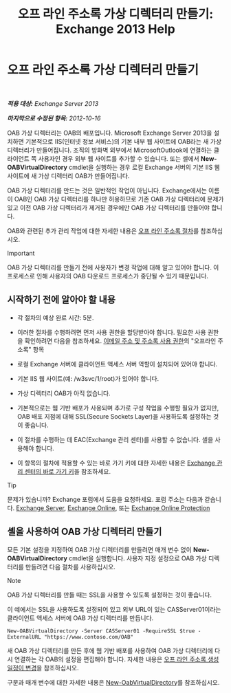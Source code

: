 ﻿---
title: '오프 라인 주소록 가상 디렉터리 만들기: Exchange 2013 Help'
TOCTitle: 오프 라인 주소록 가상 디렉터리 만들기
ms:assetid: 2c70e21f-2b12-414a-9e8c-65634a767c72
ms:mtpsurl: https://technet.microsoft.com/ko-kr/library/Aa996917(v=EXCHG.150)
ms:contentKeyID: 50482718
ms.date: 05/22/2018
mtps_version: v=EXCHG.150
ms.translationtype: MT
---

# 오프 라인 주소록 가상 디렉터리 만들기

 

_**적용 대상:** Exchange Server 2013_

_**마지막으로 수정된 항목:** 2012-10-16_

OAB 가상 디렉터리는 OAB의 배포입니다. Microsoft Exchange Server 2013을 설치하면 기본적으로 IIS(인터넷 정보 서비스)의 기본 내부 웹 사이트에 OAB라는 새 가상 디렉터리가 만들어집니다. 조직의 방화벽 외부에서 MicrosoftOutlook에 연결하는 클라이언트 쪽 사용자인 경우 외부 웹 사이트를 추가할 수 있습니다. 또는 셸에서 **New-OABVirtualDirectory** cmdlet을 실행하는 경우 로컬 Exchange 서버의 기본 IIS 웹 사이트에 새 가상 디렉터리 OAB가 만들어집니다.

OAB 가상 디렉터리를 만드는 것은 일반적인 작업이 아닙니다. Exchange에서는 이름이 OAB인 OAB 가상 디렉터리를 하나만 허용하므로 기존 OAB 가상 디렉터리에 문제가 있고 이전 OAB 가상 디렉터리가 제거된 경우에만 OAB 가상 디렉터리를 만들어야 합니다.

OAB와 관련된 추가 관리 작업에 대한 자세한 내용은 [오프 라인 주소록 절차](offline-address-book-procedures-exchange-2013-help.md)를 참조하십시오.


> [!IMPORTANT]
> OAB 가상 디렉터리를 만들기 전에 사용자가 변경 작업에 대해 알고 있어야 합니다. 이 프로세스로 인해 사용자의 OAB 다운로드 프로세스가 중단될 수 있기 때문입니다.



## 시작하기 전에 알아야 할 내용

  - 각 절차의 예상 완료 시간: 5분.

  - 이러한 절차를 수행하려면 먼저 사용 권한을 할당받아야 합니다. 필요한 사용 권한을 확인하려면 다음을 참조하세요. [이메일 주소 및 주소록 사용 권한](email-address-and-address-book-permissions-exchange-2013-help.md)의 "오프라인 주소록" 항목

  - 로컬 Exchange 서버에 클라이언트 액세스 서버 역할이 설치되어 있어야 합니다.

  - 기본 IIS 웹 사이트(예: /w3svc/1/root)가 있어야 합니다.

  - 가상 디렉터리 OAB가 아직 없습니다.

  - 기본적으로는 웹 기반 배포가 사용되며 추가로 구성 작업을 수행할 필요가 없지만, OAB 배포 지점에 대해 SSL(Secure Sockets Layer)을 사용하도록 설정하는 것이 좋습니다.

  - 이 절차를 수행하는 데 EAC(Exchange 관리 센터)를 사용할 수 없습니다. 셸을 사용해야 합니다.

  - 이 항목의 절차에 적용할 수 있는 바로 가기 키에 대한 자세한 내용은 [Exchange 관리 센터의 바로 가기 키](keyboard-shortcuts-in-the-exchange-admin-center-exchange-online-protection-help.md)을 참조하세요.


> [!TIP]
> 문제가 있습니까? Exchange 포럼에서 도움을 요청하세요. 포럼 주소는 다음과 같습니다. <A href="https://go.microsoft.com/fwlink/p/?linkid=60612">Exchange Server</A>, <A href="https://go.microsoft.com/fwlink/p/?linkid=267542">Exchange Online</A>, 또는 <A href="https://go.microsoft.com/fwlink/p/?linkid=285351">Exchange Online Protection</A>



## 셸을 사용하여 OAB 가상 디렉터리 만들기

모든 기본 설정을 지정하여 OAB 가상 디렉터리를 만들려면 매개 변수 없이 **New-OABVirtualDirectory** cmdlet을 실행합니다. 사용자 지정 설정으로 OAB 가상 디렉터리를 만들려면 다음 절차를 사용하십시오.


> [!NOTE]
> OAB 가상 디렉터리를 만들 때는 SSL을 사용할 수 있도록 설정하는 것이 좋습니다.



이 예에서는 SSL을 사용하도록 설정되어 있고 외부 URL이 있는 CASServer01이라는 클라이언트 액세스 서버에 OAB 가상 디렉터리를 만듭니다.

    New-OABVirtualDirectory -Server CASServer01 -RequireSSL $true -ExternalURL "https://www.contoso.com/OAB"

새 OAB 가상 디렉터리를 만든 후에 웹 기반 배포를 사용하여 OAB 가상 디렉터리에 다시 연결하는 각 OAB의 설정을 편집해야 합니다. 자세한 내용은 [오프 라인 주소록 생성 일정이 변경](change-the-offline-address-book-generation-schedule-exchange-2013-help.md)을 참조하십시오.

구문과 매개 변수에 대한 자세한 내용은 [New-OabVirtualDirectory](https://technet.microsoft.com/ko-kr/library/bb123735\(v=exchg.150\))를 참조하십시오.


